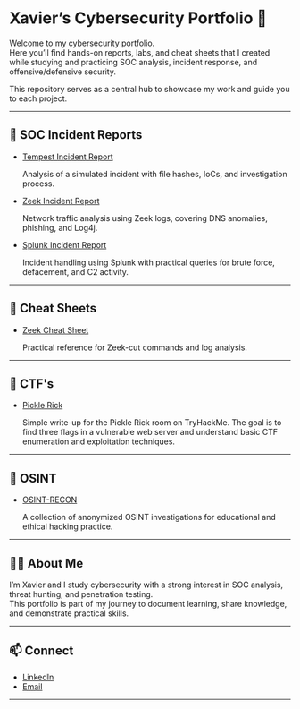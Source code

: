 # Xavier’s Cybersecurity Portfolio 🔐

Welcome to my cybersecurity portfolio.  
Here you’ll find hands-on reports, labs, and cheat sheets that I created while studying and practicing SOC analysis, incident response, and offensive/defensive security.  

This repository serves as a central hub to showcase my work and guide you to each project.

---

## 📂 SOC Incident Reports
- [Tempest Incident Report](https://github.com/7xm7/soc-incident-report-tempest)  

  Analysis of a simulated incident with file hashes, IoCs, and investigation process.  

- [Zeek Incident Report](https://github.com/7xm7/soc-incident-report-zeek)  

  Network traffic analysis using Zeek logs, covering DNS anomalies, phishing, and Log4j.  

- [Splunk Incident Report](https://github.com/7xm7/soc-incident-report-splunk)  

  Incident handling using Splunk with practical queries for brute force, defacement, and C2 activity.  

---

## 📂 Cheat Sheets
- [Zeek Cheat Sheet](https://github.com/7xm7/zeek-cheatsheet)  

   Practical reference for Zeek-cut commands and log analysis.  

---

## 📂 CTF's
- [Pickle Rick](https://github.com/7xm7/pickle-rick-ctf)  

  Simple write-up for the Pickle Rick room on TryHackMe. The goal is to find three flags in a vulnerable web server and understand basic CTF enumeration and exploitation techniques.

---

## 📂 OSINT
- [OSINT-RECON](https://github.com/7xm7/osint-recon)

  A collection of anonymized OSINT investigations for educational and ethical hacking practice.

---

## 🧑‍💻 About Me
I’m Xavier and I study cybersecurity with a strong interest in SOC analysis, threat hunting, and penetration testing.  
This portfolio is part of my journey to document learning, share knowledge, and demonstrate practical skills.  

---

## 📫 Connect
- [LinkedIn](https://www.linkedin.com/in/xaviermota7)
- [Email](xaviermota7@gmail,com)

---
